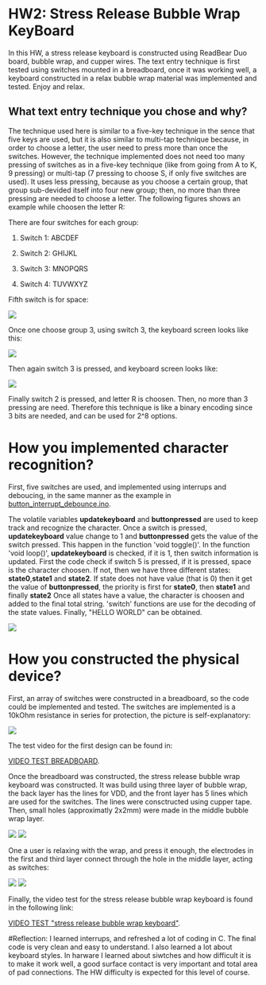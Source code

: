 # HW2: Stress Release Bubble Wrap KeyBoard
In this HW, a stress release keyboard is constructed using ReadBear Duo board, bubble wrap, and cupper wires. The text entry technique is first tested using switches mounted in a breadboard, once it was working well, a keyboard constructed in a relax bubble wrap material was implemented and tested. Enjoy and relax.

## What text entry technique you chose and why?

The technique used here is similar to a five-key technique in the sence that five keys are used, but it is also similar to multi-tap technique because, in order to choose a letter, the user need to press more than once the switches. However, the technique implemented does not need too many pressing of switches as in a five-key technique (like from going from A to K, 9 pressing) or multi-tap (7 pressing to choose S, if only five switches are used). It uses less pressing, because as you choose a certain group, that group sub-devided itself into four new group; then, no more than three pressing are needed to choose a letter. The following figures shows an example while choosen the letter R:

There are four switches for each group:

1. Switch 1: ABCDEF

2. Switch 2: GHIJKL

3. Switch 3: MNOPQRS

4. Switch 4: TUVWXYZ

Fifth switch is for space:

![](https://googledrive.com/host/0Bwp10bnNHRKxTkhoR1FMZUFmUTg/keyboard1.png)

Once one choose group 3, using switch 3, the keyboard screen looks like this:

![](https://googledrive.com/host/0Bwp10bnNHRKxTkhoR1FMZUFmUTg/keyboard2.png)

Then again switch 3 is pressed, and keyboard screen looks like:

![](https://googledrive.com/host/0Bwp10bnNHRKxTkhoR1FMZUFmUTg/keyboard3.png)

Finally switch 2 is pressed, and letter R is choosen. Then, no more than 3 pressing are need. Therefore this technique is like a binary encoding since 3 bits are needed, and can be used for 2^8 options.

# How you implemented character recognition?

First, five switches are used, and implemented using interrups and deboucing, in the same manner as the example in [button_interrupt_debounce.ino](https://github.com/bjo3rn/idd-examples/tree/master/redbearduo/examples/button_interrupt_debounce).

The volatile variables **updatekeyboard** and **buttonpressed** are used to keep track and recognize the character. Once a switch is pressed, **updatekeyboard** value change to 1 and **buttonpressed** gets the value of the switch pressed. This happen in the function 'void toggle()'. In the function 'void loop()', **updatekeyboard** is checked, if it is 1, then switch information is updated. First the code check if switch 5 is pressed, if it is pressed, space is the character choosen. If not, then we have three different states: **state0**,**state1** and **state2**. If state does not have value (that is 0) then it get the value of **buttonpressed**, the priority is first for **state0**, then **state1** and finally **state2** Once all states have a value, the character is choosen and added to the final total string. 'switch' functions are use for the decoding of the state values. Finally, "HELLO WORLD" can be obtained.

![](https://googledrive.com/host/0Bwp10bnNHRKxTkhoR1FMZUFmUTg/helloworldhw2.png)

# How you constructed the physical device?

First, an array of switches were constructed in a breadboard, so the code could be implemented and tested. The switches are implemented is a 10kOhm resistance in series for protection, the picture is self-explanatory:

![](https://googledrive.com/host/0Bwp10bnNHRKxTkhoR1FMZUFmUTg/IMG_4179.jpg)

The test video for the first design can be found in:

[VIDEO TEST BREADBOARD](https://drive.google.com/file/d/0Bwp10bnNHRKxTC1yQ1p0TWRrUDA/view?usp=sharing).

Once the breadboard was constructed, the stress release bubble wrap keyboard was constructed. It was build using three layer of bubble wrap, the back layer has the lines for VDD, and the front layer has 5 lines which are used for the switches. The lines were consctructed using cupper tape. Then, small holes (approximatly 2x2mm) were made in the middle bubble wrap layer. 

![](https://googledrive.com/host/0Bwp10bnNHRKxTkhoR1FMZUFmUTg/IMG_4182.jpg)
![](https://googledrive.com/host/0Bwp10bnNHRKxTkhoR1FMZUFmUTg/IMG_4181.jpg)

One a user is relaxing with the wrap, and press it enough, the electrodes in the first and third layer connect through the hole in the middle layer, acting as switches:

![](https://googledrive.com/host/0Bwp10bnNHRKxTkhoR1FMZUFmUTg/IMG_4183.jpg)
![](https://googledrive.com/host/0Bwp10bnNHRKxTkhoR1FMZUFmUTg/IMG_4185.jpg)

Finally, the video test for the stress release bubble wrap keyboard is found in the following link:

[VIDEO TEST "stress release bubble wrap keyboard"](https://drive.google.com/file/d/0Bwp10bnNHRKxN3huV1c0TUxsc1k/view?usp=sharing).

#Reflection:
I learned interrups, and refreshed a lot of coding in C. The final code is very clean and easy to understand. I also learned a lot about keyboard styles.
In harware I learned about siwtches and how difficult it is to make it work well, a good surface contact is very important and total area of pad connections. The HW difficulty is expected for this level of course.

